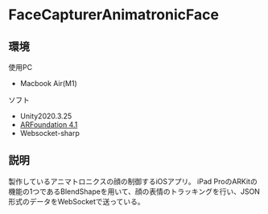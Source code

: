 # FaceCapturerAnimatronicFace

## 環境
使用PC
* Macbook Air(M1)

ソフト
* Unity2020.3.25
* [ARFoundation 4.1](https://github.com/Unity-Technologies/arfoundation-samples/tree/4.1)
* Websocket-sharp

## 説明
製作しているアニマトロニクスの顔の制御するiOSアプリ。 
iPad ProのARKitの機能の1つであるBlendShapeを用いて、顔の表情のトラッキングを行い、JSON形式のデータをWebSocketで送っている。
